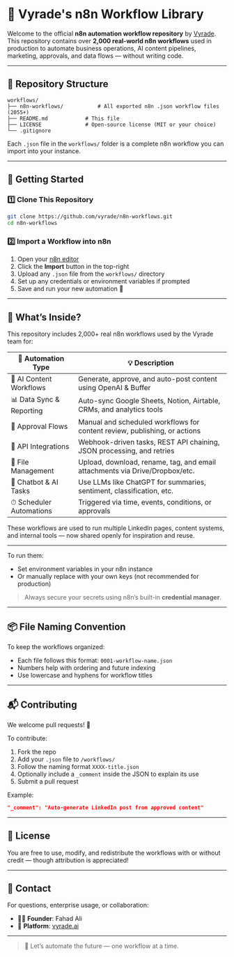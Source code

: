 
# 🚀 Vyrade's n8n Workflow Library

Welcome to the official **n8n automation workflow repository** by [Vyrade](https://www.vyrade.ai).  
This repository contains over **2,000 real-world n8n workflows** used in production to automate business operations, AI content pipelines, marketing, approvals, and data flows — without writing code.

---

## 📁 Repository Structure

```
workflows/
├── n8n-workflows/           # All exported n8n .json workflow files (2055+)
├── README.md            # This file
├── LICENSE              # Open-source license (MIT or your choice)
└── .gitignore
```

Each `.json` file in the `workflows/` folder is a complete n8n workflow you can import into your instance.

---

## 🚀 Getting Started

### 1️⃣ Clone This Repository

```bash
git clone https://github.com/vyrade/n8n-workflows.git
cd n8n-workflows
```

### 2️⃣ Import a Workflow into n8n

1. Open your [n8n editor](https://n8n.io)
2. Click the **Import** button in the top-right
3. Upload any `.json` file from the `workflows/` directory
4. Set up any credentials or environment variables if prompted
5. Save and run your new automation 🎉

---

## 🧠 What’s Inside?

This repository includes 2,000+ real n8n workflows used by the Vyrade team for:

| 🔧 Automation Type        | 💡 Description                                                                |
|--------------------------|-------------------------------------------------------------------------------|
| 🧠 AI Content Workflows   | Generate, approve, and auto-post content using OpenAI & Buffer                |
| 📊 Data Sync & Reporting  | Auto-sync Google Sheets, Notion, Airtable, CRMs, and analytics tools          |
| 🔁 Approval Flows         | Manual and scheduled workflows for content review, publishing, or actions     |
| 📡 API Integrations       | Webhook-driven tasks, REST API chaining, JSON processing, and retries         |
| 📂 File Management        | Upload, download, rename, tag, and email attachments via Drive/Dropbox/etc.   |
| 🤖 Chatbot & AI Tasks     | Use LLMs like ChatGPT for summaries, sentiment, classification, etc.          |
| ⏱ Scheduler Automations  | Triggered via time, events, conditions, or approvals                          |

These workflows are used to run multiple LinkedIn pages, content systems, and internal tools — now shared openly for inspiration and reuse.

---

To run them:
- Set environment variables in your n8n instance
- Or manually replace with your own keys (not recommended for production)

> Always secure your secrets using n8n’s built-in **credential manager**.

---

## 📦 File Naming Convention

To keep the workflows organized:
- Each file follows this format: `0001-workflow-name.json`
- Numbers help with ordering and future indexing
- Use lowercase and hyphens for workflow titles

---

## 📬 Contributing

We welcome pull requests! 🚀

To contribute:
1. Fork the repo
2. Add your `.json` file to `/workflows/`
3. Follow the naming format `XXXX-title.json`
4. Optionally include a `_comment` inside the JSON to explain its use
5. Submit a pull request

Example:

```json
"_comment": "Auto-generate LinkedIn post from approved content"
```

---

## 📄 License

You are free to use, modify, and redistribute the workflows with or without credit — though attribution is appreciated!

---

## 📣 Contact

For questions, enterprise usage, or collaboration:

- 👨‍💼 **Founder**: Fahad Ali
- 🧠 **Platform**: [vyrade.ai](https://www.vyrade.ai)

---

> 🚀 Let’s automate the future — one workflow at a time.
